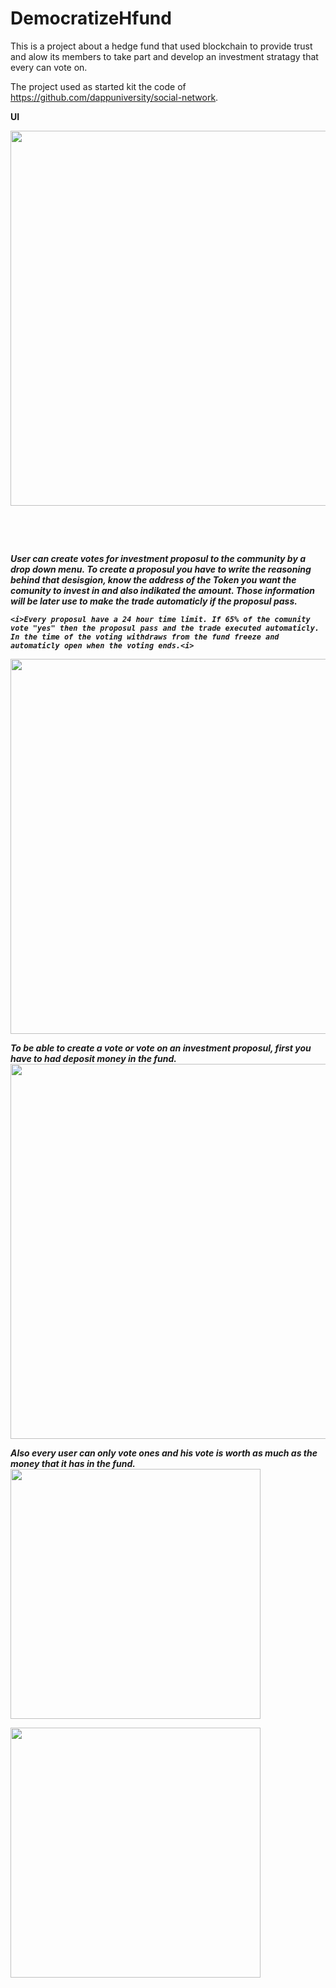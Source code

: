 # DemocratizeHfund
This is a project about a hedge fund that used blockchain to provide trust and alow its members to take part and develop an investment stratagy that every can vote on.

The project used as started kit the code of https://github.com/dappuniversity/social-network.

<b>UI<b>

<img src="https://user-images.githubusercontent.com/97196020/148573484-7a5a6978-c0ff-44c8-b2bf-9dab2edd48be.png" width="600" >

  <p>&nbsp;</p>
  <p>&nbsp;</p>
  
<i>User can create votes for investment proposul to the community by a drop down menu. <i>
  <i>To create a proposul you have to write the reasoning behind that desisgion, know the address of the Token you want the comunity to invest in and also indikated the amount. Those information will be later use to make the trade automaticly if the proposul pass. <i>
    
    <i>Every proposul have a 24 hour time limit. If 65% of the comunity vote "yes" then the proposul pass and the trade executed automaticly. In the time of the voting withdraws from the fund freeze and automaticly open when the voting ends.<i>
  
  <img src="https://user-images.githubusercontent.com/97196020/148574856-004e23fe-3710-416e-b874-9937b2e3fd90.png" width="600" >
  
  To be able to create a vote or vote on an investment proposul, first you have to had deposit money in the fund. 
 <img src="https://user-images.githubusercontent.com/97196020/148578593-747ff4bc-fb1b-46e4-9f8a-32750efed8da.png" width="600" > 
 
  Also every user can only vote ones and his vote is worth as much as the money that it has in the fund. 
 <img src="https://user-images.githubusercontent.com/97196020/148578781-48738b40-2b6e-448c-a3f1-c9af0e4a297e.png" width="400" > 
  
 <img src="https://user-images.githubusercontent.com/97196020/148578872-322eb7de-5e17-4a13-8c25-165311bcf66b.png" width="400" > 

  


 
  



